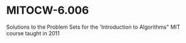# MITOCW-6.006
Solutions to the Problem Sets for the 'Introduction to Algorithms" MIT course taught in 2011
